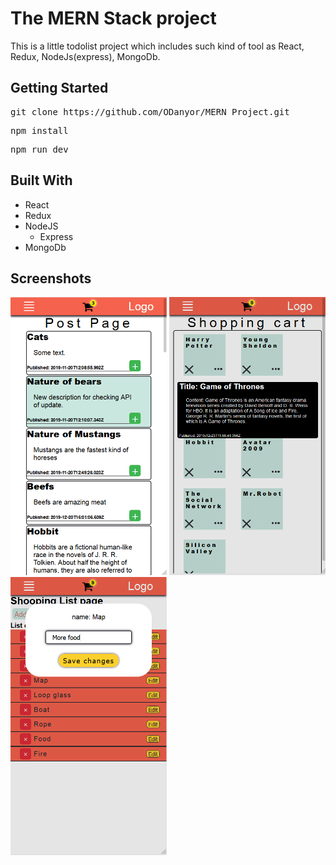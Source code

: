 # The MERN Stack project

This is a little todolist project which includes such kind of tool as React, Redux, NodeJs(express), MongoDb.

## Getting Started

<pre>git clone https://github.com/ODanyor/MERN_Project.git</pre>
<pre>npm install</pre>
<pre>npm run dev</pre>

## Built With

- React
- Redux
- NodeJS
  - Express
- MongoDb

## Screenshots

<img src="./readme/mern.png" width="250" height="445">
<img src="./readme/mern2.png" width="250" height="445">
<img src="./readme/mern3.png" width="250" height="445">
